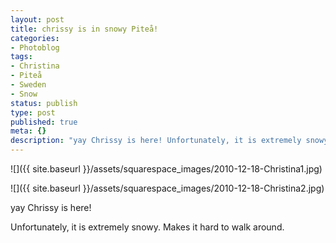 ```yaml
---
layout: post
title: chrissy is in snowy Piteå!
categories:
- Photoblog
tags:
- Christina
- Piteå
- Sweden
- Snow
status: publish
type: post
published: true
meta: {}
description: "yay Chrissy is here! Unfortunately, it is extremely snowy. Makes it hard to walk around."
---
```


![]({{ site.baseurl }}/assets/squarespace_images/2010-12-18-Christina1.jpg)

![]({{ site.baseurl }}/assets/squarespace_images/2010-12-18-Christina2.jpg)

yay Chrissy is here! 

Unfortunately, it is extremely snowy. Makes it hard to walk around.
